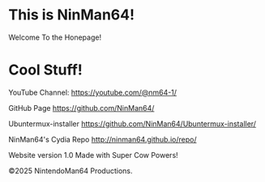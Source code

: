 # This is NinMan64!
Welcome To the Honepage!

# Cool Stuff!
YouTube Channel:
https://youtube.com/@nm64-1/

GitHub Page
https://github.com/NinMan64/

Ubuntermux-installer
https://github.com/NinMan64/Ubuntermux-installer/

NinMan64's Cydia Repo
http://ninman64.github.io/repo/




Website version 1.0
Made with Super Cow Powers!

©2025 NintendoMan64 Productions.
